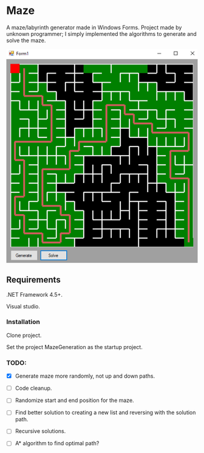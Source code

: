 # Maze #

A maze/labyrinth generator made in Windows Forms. Project made by unknown programmer; I simply implemented the algorithms to generate and solve the maze.

![Image of the maze](icons/mazegenerator-1.1.PNG?raw=true"Title")

## Requirements ##

.NET Framework 4.5+.

Visual studio.

### Installation ###

Clone project.

Set the project MazeGeneration as the startup project.

### TODO:

- [x] Generate maze more randomly, not up and down paths.
- [ ] Code cleanup.
- [ ] Randomize start and end position for the maze.
- [ ] Find better solution to creating a new list and reversing with the solution path.
- [ ] Recursive solutions.
- [ ] A* algorithm to find optimal path?


